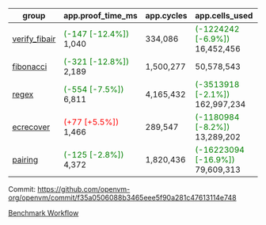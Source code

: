 | group | app.proof_time_ms | app.cycles | app.cells_used | leaf.proof_time_ms | leaf.cycles | leaf.cells_used |
| -- | -- | -- | -- | -- | -- | -- |
| [verify_fibair](https://github.com/openvm-org/openvm/blob/benchmark-results/benchmarks-pr/1699/verify_fibair-f35a0506088b3465eee5f90a281c47613114e748.md) |<span style='color: green'>(-147 [-12.4%])</span> 1,040 |  334,086 | <span style='color: green'>(-1224242 [-6.9%])</span> 16,452,456 |- | - | - |
| [fibonacci](https://github.com/openvm-org/openvm/blob/benchmark-results/benchmarks-pr/1699/fibonacci-f35a0506088b3465eee5f90a281c47613114e748.md) |<span style='color: green'>(-321 [-12.8%])</span> 2,189 |  1,500,277 |  50,578,543 |- | - | - |
| [regex](https://github.com/openvm-org/openvm/blob/benchmark-results/benchmarks-pr/1699/regex-f35a0506088b3465eee5f90a281c47613114e748.md) |<span style='color: green'>(-554 [-7.5%])</span> 6,811 |  4,165,432 | <span style='color: green'>(-3513918 [-2.1%])</span> 162,997,234 |- | - | - |
| [ecrecover](https://github.com/openvm-org/openvm/blob/benchmark-results/benchmarks-pr/1699/ecrecover-f35a0506088b3465eee5f90a281c47613114e748.md) |<span style='color: red'>(+77 [+5.5%])</span> 1,466 |  289,547 | <span style='color: green'>(-1180984 [-8.2%])</span> 13,289,202 |- | - | - |
| [pairing](https://github.com/openvm-org/openvm/blob/benchmark-results/benchmarks-pr/1699/pairing-f35a0506088b3465eee5f90a281c47613114e748.md) |<span style='color: green'>(-125 [-2.8%])</span> 4,372 |  1,820,436 | <span style='color: green'>(-16223094 [-16.9%])</span> 79,609,313 |- | - | - |


Commit: https://github.com/openvm-org/openvm/commit/f35a0506088b3465eee5f90a281c47613114e748

[Benchmark Workflow](https://github.com/openvm-org/openvm/actions/runs/15340860535)
